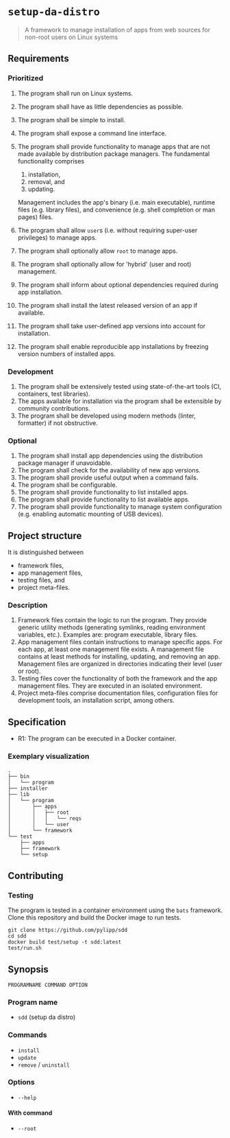 # `setup-da-distro`

> A framework to manage installation of apps from web sources for non-root users on Linux systems

## Requirements

### Prioritized

1. The program shall run on Linux systems.
1. The program shall have as little dependencies as possible.
1. The program shall be simple to install.
1. The program shall expose a command line interface.
1. The program shall provide functionality to manage apps that are not made available by distribution package managers. The fundamental functionality comprises
    1. installation,
    1. removal, and
    1. updating.

    Management includes the app's binary (i.e. main executable), runtime files (e.g. library files), and convenience (e.g. shell completion or man pages) files.

1. The program shall allow `user`s (i.e. without requiring super-user privileges) to manage apps.
1. The program shall optionally allow `root` to manage apps.
1. The program shall optionally allow for 'hybrid' (user and root) management.
1. The program shall inform about optional dependencies required during app installation.
1. The program shall install the latest released version of an app if available.
1. The program shall take user-defined app versions into account for installation.
1. The program shall enable reproducible app installations by freezing version numbers of installed apps.

### Development

1. The program shall be extensively tested using state-of-the-art tools (CI, containers, test libraries).
1. The apps available for installation via the program shall be extensible by community contributions.
1. The program shall be developed using modern methods (linter, formatter) if not obstructive.

### Optional

1. The program shall install app dependencies using the distribution package manager if unavoidable.
1. The program shall check for the availability of new app versions.
1. The program shall provide useful output when a command fails.
1. The program shall be configurable.
1. The program shall provide functionality to list installed apps.
1. The program shall provide functionality to list available apps.
1. The program shall provide functionality to manage system configuration (e.g. enabling automatic mounting of USB devices).

## Project structure

It is distinguished between

- framework files,
- app management files,
- testing files, and
- project meta-files.

### Description

1. Framework files contain the logic to run the program. They provide generic utility methods (generating symlinks, reading environment variables, etc.). Examples are: program executable, library files.
1. App management files contain instructions to manage specific apps. For each app, at least one management file exists. A management file contains at least methods for installing, updating, and removing an app. Management files are organized in directories indicating their level (user or root).
1. Testing files cover the functionality of both the framework and the app management files. They are executed in an isolated environment.
1. Project meta-files comprise documentation files, configuration files for development tools, an installation script, among others.

## Specification

- R1: The program can be executed in a Docker container.

### Exemplary visualization

    .
    ├── bin
    │   └── program
    ├── installer
    ├── lib
    │   └── program
    │       ├── apps
    │       │   ├── root
    │       │   │   └── reqs
    │       │   └── user
    │       └── framework
    └── test
        ├── apps
        ├── framework
        └── setup

## Contributing

### Testing

The program is tested in a container environment using the `bats` framework.
Clone this repository and build the Docker image to run tests.

    git clone https://github.com/pylipp/sdd
    cd sdd
    docker build test/setup -t sdd:latest
    test/run.sh

## Synopsis

    PROGRAMNAME COMMAND OPTION

### Program name

- `sdd` (setup da distro)

### Commands

- `install`
- `update`
- `remove` / `uninstall`

### Options

- `--help`

#### With command

- `--root`

